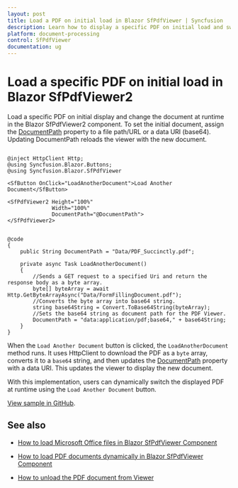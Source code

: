 ```yaml
---
layout: post
title: Load a PDF on initial load in Blazor SfPdfViewer | Syncfusion
description: Learn how to display a specific PDF on initial load and switch documents at runtime using the DocumentPath property and base64 data URIs in Blazor SfPdfViewer.
platform: document-processing
control: SfPdfViewer
documentation: ug
---
```


# Load a specific PDF on initial load in Blazor SfPdfViewer2

Load a specific PDF on initial display and change the document at runtime in the Blazor SfPdfViewer2 component. To set the initial document, assign the [DocumentPath](https://help.syncfusion.com/cr/blazor/Syncfusion.Blazor.SfPdfViewer.SfPdfViewer2.html#Syncfusion_Blazor_SfPdfViewer_SfPdfViewer2_DocumentPath) property to a file path/URL or a data URI (base64). Updating DocumentPath reloads the viewer with the new document.

```cshtml

@inject HttpClient Http;
@using Syncfusion.Blazor.Buttons;
@using Syncfusion.Blazor.SfPdfViewer

<SfButton OnClick="LoadAnotherDocument">Load Another Document</SfButton>

<SfPdfViewer2 Height="100%"
              Width="100%"
              DocumentPath="@DocumentPath">
</SfPdfViewer2>


@code
{
    public String DocumentPath = "Data/PDF_Succinctly.pdf";

    private async Task LoadAnotherDocument()
    {
        //Sends a GET request to a specified Uri and return the response body as a byte array.
        byte[] byteArray = await Http.GetByteArrayAsync("Data/FormFillingDocument.pdf");
        //Converts the byte array into base64 string.
        string base64String = Convert.ToBase64String(byteArray);
        //Sets the base64 string as document path for the PDF Viewer.
        DocumentPath = "data:application/pdf;base64," + base64String;
    }
}

```

When the `Load Another Document` button is clicked, the `LoadAnotherDocument` method runs. It uses HttpClient to download the PDF as a `byte` array, converts it to a `base64` string, and then updates the [DocumentPath](https://help.syncfusion.com/cr/blazor/Syncfusion.Blazor.SfPdfViewer.SfPdfViewer2.html#Syncfusion_Blazor_SfPdfViewer_SfPdfViewer2_DocumentPath) property with a data URI. This updates the viewer to display the new document.

With this implementation, users can dynamically switch the displayed PDF at runtime using the `Load Another Document` button.

[View sample in GitHub](https://github.com/SyncfusionExamples/blazor-pdf-viewer-examples/tree/master/Common/Load%20Desire%20PDF%20in%20Blazor).

## See also

* [How to load Microsoft Office files in Blazor SfPdfViewer Component](./how-to-load-office-files)

* [How to load PDF documents dynamically in Blazor SfPdfViewer Component](./how-to-load-pdf-document-dynamically)

* [How to unload the PDF document from Viewer](./how-to-unload-the-pdf-document-from-viewer)